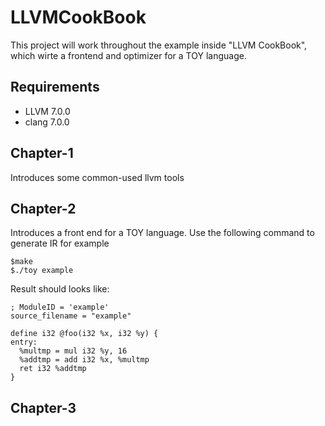 # LLVMCookBook
This project will work throughout the example inside "LLVM CookBook", which wirte a frontend and optimizer for a TOY language. 
## Requirements
- LLVM 7.0.0
- clang 7.0.0
## Chapter-1
Introduces some common-used llvm tools
## Chapter-2
Introduces a front end for a TOY language. Use the following command to generate IR for example
```
$make
$./toy example
```
Result should looks like:
```
; ModuleID = 'example'
source_filename = "example"

define i32 @foo(i32 %x, i32 %y) {
entry:
  %multmp = mul i32 %y, 16
  %addtmp = add i32 %x, %multmp
  ret i32 %addtmp
}
```
## Chapter-3

